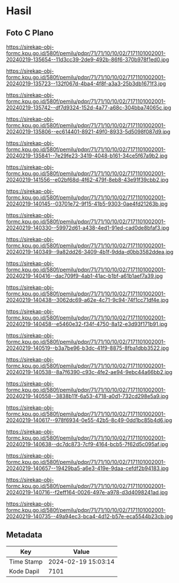 # Hasil

## Foto C Plano

https://sirekap-obj-formc.kpu.go.id/580f/pemilu/pdpr/71/71/10/10/02/7171101002001-20240219-135654--11d3cc39-2de9-492b-86f6-370b978f1ed0.jpg

https://sirekap-obj-formc.kpu.go.id/580f/pemilu/pdpr/71/71/10/10/02/7171101002001-20240219-135723--132f067d-4ba4-4f8f-a3a3-25b3db1671f3.jpg

https://sirekap-obj-formc.kpu.go.id/580f/pemilu/pdpr/71/71/10/10/02/7171101002001-20240219-135742--df7d9324-152d-4a77-a68c-304bba74065c.jpg

https://sirekap-obj-formc.kpu.go.id/580f/pemilu/pdpr/71/71/10/10/02/7171101002001-20240219-135806--ec614401-8921-49f0-8933-5d5098f087d9.jpg

https://sirekap-obj-formc.kpu.go.id/580f/pemilu/pdpr/71/71/10/10/02/7171101002001-20240219-135841--7e29fe23-3419-4048-b161-34ce5f67a9b2.jpg

https://sirekap-obj-formc.kpu.go.id/580f/pemilu/pdpr/71/71/10/10/02/7171101002001-20240219-141556--e02bf68d-4f62-479f-8eb8-43e91f39cbb2.jpg

https://sirekap-obj-formc.kpu.go.id/580f/pemilu/pdpr/71/71/10/10/02/7171101002001-20240219-140145--03701e72-9f15-41b5-9303-0ae4fd21263b.jpg

https://sirekap-obj-formc.kpu.go.id/580f/pemilu/pdpr/71/71/10/10/02/7171101002001-20240219-140330--59972d61-a438-4ed1-91ed-cad0de8bfaf3.jpg

https://sirekap-obj-formc.kpu.go.id/580f/pemilu/pdpr/71/71/10/10/02/7171101002001-20240219-140349--9a82dd26-3409-4b1f-9dda-d0bb3582ddea.jpg

https://sirekap-obj-formc.kpu.go.id/580f/pemilu/pdpr/71/71/10/10/02/7171101002001-20240219-140416--dac709f9-4ab1-41ac-b1bf-a61b1aef7a39.jpg

https://sirekap-obj-formc.kpu.go.id/580f/pemilu/pdpr/71/71/10/10/02/7171101002001-20240219-140438--3062dc69-a62e-4c71-9c94-74f1cc71df4e.jpg

https://sirekap-obj-formc.kpu.go.id/580f/pemilu/pdpr/71/71/10/10/02/7171101002001-20240219-140458--e5460e32-f34f-4750-8a12-e3d93f171b91.jpg

https://sirekap-obj-formc.kpu.go.id/580f/pemilu/pdpr/71/71/10/10/02/7171101002001-20240219-140519--b3a7be96-b3dc-41f9-8875-8fba1dbb3522.jpg

https://sirekap-obj-formc.kpu.go.id/580f/pemilu/pdpr/71/71/10/10/02/7171101002001-20240219-140538--8a7f6390-c93c-4fe2-ae94-9ebc44a66bb2.jpg

https://sirekap-obj-formc.kpu.go.id/580f/pemilu/pdpr/71/71/10/10/02/7171101002001-20240219-140558--3838b11f-6a53-4718-a0d1-732cd298e5a9.jpg

https://sirekap-obj-formc.kpu.go.id/580f/pemilu/pdpr/71/71/10/10/02/7171101002001-20240219-140617--978f6934-0e55-42b5-8c49-0dd1bc85b4d6.jpg

https://sirekap-obj-formc.kpu.go.id/580f/pemilu/pdpr/71/71/10/10/02/7171101002001-20240219-140638--dc7dc873-7cf9-4164-bcb5-7f62d5c095af.jpg

https://sirekap-obj-formc.kpu.go.id/580f/pemilu/pdpr/71/71/10/10/02/7171101002001-20240219-140657--19429ba5-a6e3-419e-9daa-cefdf2b94183.jpg

https://sirekap-obj-formc.kpu.go.id/580f/pemilu/pdpr/71/71/10/10/02/7171101002001-20240219-140716--f2eff164-0026-497e-a978-d3d4098241ad.jpg

https://sirekap-obj-formc.kpu.go.id/580f/pemilu/pdpr/71/71/10/10/02/7171101002001-20240219-140735--49a94ec3-bca4-4d12-b57e-eca5544b23cb.jpg


## Metadata

| Key        | Value               |
| ---------- | ------------------- |
| Time Stamp | 2024-02-19 15:03:14 |
| Kode Dapil | 7101                |



